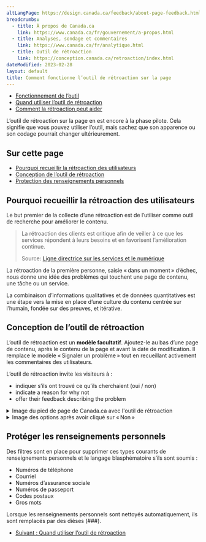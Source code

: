 ```yaml
---
altLangPage: https://design.canada.ca/feedback/about-page-feedback.html
breadcrumbs:
  - title: À propos de Canada.ca
    link: https://www.canada.ca/fr/gouvernement/a-propos.html
  - title: Analyses, sondage et commentaires
    link: https://www.canada.ca/fr/analytique.html
  - title: Outil de rétroaction
    link: https://conception.canada.ca/retroaction/index.html
dateModified: 2023-02-28
layout: default
title: Comment fonctionne l’outil de rétroaction sur la page
---
```

<div class="gc-stp-stp">
<div class="row">
<ul class="toc lst-spcd col-md-12">
<li class="col-md-4 col-sm-6"><a class="list-group-item active" href="fonctionnement.html">Fonctionnement de l’outil</a></li>
<li class="col-md-4 col-sm-6"><a class="list-group-item" href="quand.html">Quand utiliser l’outil de rétroaction</a></li>
<li class="col-md-4 col-sm-6"><a class="list-group-item" href="ameliorer.html">Comment la rétroaction peut aider</a></li>
</ul>
</div>
</div>
			    
L’outil de rétroaction sur la page en est encore à la phase pilote. Cela signifie que vous pouvez utiliser l’outil, mais sachez que son apparence ou son codage pourrait changer ultérieurement.

## Sur cette page

*   [Pourquoi recueillir la rétroaction des utilisateurs](#pourquoi-recueillir-la-rétroaction-des-utilisateurs)
*   [Conception de l’outil de rétroaction](#conception)
*   [Protection des renseignements personnels](#protection-des-renseignements-personnels)

## Pourquoi recueillir la rétroaction des utilisateurs

Le but premier de la collecte d’une rétroaction est de l’utiliser comme outil de recherche pour améliorer le contenu.

> La rétroaction des clients est critique afin de veiller à ce que les services répondent à leurs besoins et en favorisent l’amélioration continue.
> 
> Source: [Ligne directrice sur les services et le numérique](https://www.canada.ca/fr/gouvernement/systeme/gouvernement-numerique/ligne-directrice-services-numerique.html#ToC2_2)

La rétroaction de la première personne, saisie « dans un moment » d’échec, nous donne une idée des problèmes qui touchent une page de contenu, une tâche ou un service.

La combinaison d’informations qualitatives et de données quantitatives est une étape vers la mise en place d’une culture du contenu centrée sur l’humain, fondée sur des preuves, et itérative.

<a id="conception"></a>
## Conception de l’outil de rétroaction

L’outil de rétroaction est un **modèle facultatif**. Ajoutez-le au bas d’une page de contenu, après le contenu de la page et avant la date de modification. Il remplace le modèle « Signaler un problème » tout en recueillant activement les commentaires des utilisateurs.

L’outil de rétroaction invite les visiteurs à :

*   indiquer s’ils ont trouvé ce qu’ils cherchaient (oui / non)
*   indicate a reason for why not
*   offer their feedback describing the problem

<details>
			<summary>Image du pied de page de Canada.ca avec l'outil de rétroaction</summary>
			<figure class="mrgn-tp-lg">
			<img class="img-responsive border" alt="Image du pied de page, avec l'outil de rétroaction placé après le contenu de la page et avant la date modifiée" src="/images/footer_feedback_EN.png" />
			</figure>
</details>

<details>
			<summary>Image des options après avoir cliqué sur « Non »</summary>
			<figure class="mrgn-tp-lg">
			<img class="img-responsive border" alt="Une longue description peut être trouvée après l'image." src="/images/description-fr.jpg" />
			</figure>
			<details>
			<summary>Outil de rétroaction</summary>
			<p>Une rubrique intitulée « Ce qui n’allait pas » est suivie d’options à sélectionner :</p>
			<ul>
			<li>Je ne peux pas trouver le renseignement</li>
			<li>Le renseignement est difficile à comprendre</li>
			<li>Il y a eu une erreur ou quelque chose n’a pas fonctionné</li>
			<li>Autre raison</li>
			</ul>
			<p>Puis, il y a le texte « Vous ne recevrez aucune réponse. N'incluez pas de renseignements personnels (téléphone, courriel, NAS, renseignements financiers, médicaux ou professionnels). Maximum 300 caractères », suivi d’un champ de texte pour fournir plus de détails.</p>
			
</details>
</details>

## Protéger les renseignements personnels

Des filtres sont en place pour supprimer ces types courants de renseignements personnels et le langage blasphématoire s’ils sont soumis :

*   Numéros de téléphone
*   Courriel
*   Numéros d’assurance sociale
*   Numéros de passeport
*   Codes postaux
*   Gros mots

Lorsque les renseignements personnels sont nettoyés automatiquement, ils sont remplacés par des dièses (###).
<nav role="navigation" class="mrgn-bttm-lg">
<ul class="pager">
<li class="next"><a href="quand.html" rel="next">Suivant : Quand utiliser l’outil de rétroaction</a></li>
</ul>
</nav>